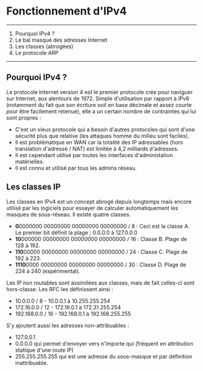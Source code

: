 # Fonctionnement d'IPv4  
________

1. Pourquoi IPv4 ?   
2. Le bal masqué des adresses Internet  
3. Les classes (abrogées)  
4. Le protocole ARP  
____________

## Pourquoi IPv4 ?

Le protocole Internet version 4 est le premier protocole crée pour naviguer sur Internet, aux alentours de 1972. Simple d'utilisation par rapport à IPv6 (notamment du fait que son écriture soit en base décimale et assez courte pour être facilement retenue), elle a un certain nombre de contraintes qui lui sont propres : 
* C'est un vieux protocole qui a besoin d'autres protocoles qui sont d'une sécurité plus que relative (les attaques homme du milieu sont faciles).
* Il est problématique en WAN car la totalité des IP adressables (hors translation d'adresse / NAT) est limitée à 4,2 milliards d'adresses.
* Il est cependant utilisé par toutes les interfaces d'administation matérielles.
* Il est connu et utilisé par tous les admins réseau.

## Les classes IP

Les classes en IPv4 est un concept abrogé depuis longtemps mais encore utilisé par les logiciels pour essayer de calculer automatiquement les masques de sous-réseau. Il existe quatre classes.   

* **0**0000000 00000000 00000000 00000000 / 8 : Ceci est la classe A. Le premier bit définit la plage ; 0.0.0.0 à 127.0.0.0
*  **10**000000 00000000 00000000 00000000 / 16 : Classe B. Plage de 128 à 192.
*   **110**00000 00000000 00000000 00000000 / 24 :  Classe C. Plage de 192 à 223.
*    **1110**0000 00000000 00000000 00000000 / 30 :  Classe D. Plage de 224 à 240 (expérimental).

Les IP non routables sont assimilées aux classes, mais de fait celles-ci sont hors-classe. Les RFC les définissent ainsi :   
 
*  10.0.0.0 / 8           -   10.0.0.1 à 10.255.255.254
*  172.16.0.0 / 12    -   172.16.0.1 à 172.31.255.254
*  192.168.0.0 / 16  -   192.168.0.1 à 192.168.255.255

S'y ajoutent aussi les adresses non-attribuables : 

* 127.0.0.1
* 0.0.0.0 qui permet d'envoyer vers n'importe qui (fréquent en attribution statique d'une route IP)
* 255.255.255.255 qui est une adresse du sous-masque et par définition inattribuable. 
